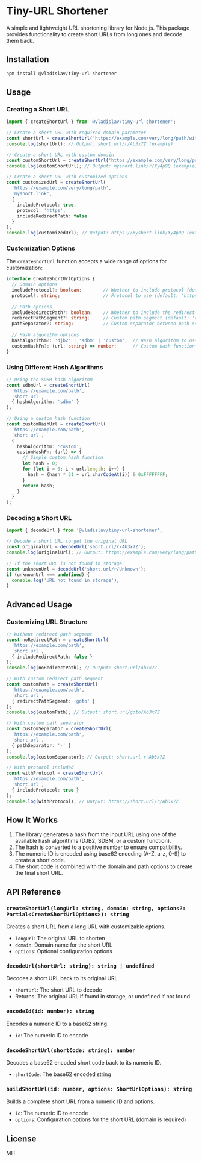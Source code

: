 # Tiny-URL Shortener

A simple and lightweight URL shortening library for Node.js. This package provides functionality to create short URLs from long ones and decode them back.

## Installation

```bash
npm install @vladislav/tiny-url-shortener
```

## Usage

### Creating a Short URL

```typescript
import { createShortUrl } from '@vladislav/tiny-url-shortener';

// Create a short URL with required domain parameter
const shortUrl = createShortUrl('https://example.com/very/long/path/with/many/parameters?param1=value1&param2=value2', 'short.url');
console.log(shortUrl); // Output: short.url/r/Ab3x7Z (example)

// Create a short URL with custom domain
const customShortUrl = createShortUrl('https://example.com/very/long/path', 'myshort.link');
console.log(customShortUrl); // Output: myshort.link/r/Xy4p9Q (example)

// Create a short URL with customized options
const customizedUrl = createShortUrl(
  'https://example.com/very/long/path',
  'myshort.link',
  {
    includeProtocol: true,
    protocol: 'https',
    includeRedirectPath: false
  }
);
console.log(customizedUrl); // Output: https://myshort.link/Xy4p9Q (example)
```

### Customization Options

The `createShortUrl` function accepts a wide range of options for customization:

```typescript
interface CreateShortUrlOptions {
  // Domain options
  includeProtocol?: boolean;        // Whether to include protocol (default: false)
  protocol?: string;                // Protocol to use (default: 'https')
  
  // Path options
  includeRedirectPath?: boolean;    // Whether to include the redirect path segment (default: true)
  redirectPathSegment?: string;     // Custom path segment (default: 'r')
  pathSeparator?: string;           // Custom separator between path segments (default: '/')
  
  // Hash algorithm options
  hashAlgorithm?: 'djb2' | 'sdbm' | 'custom';  // Hash algorithm to use (default: 'djb2')
  customHashFn?: (url: string) => number;      // Custom hash function
}
```

### Using Different Hash Algorithms

```typescript
// Using the SDBM hash algorithm
const sdbmUrl = createShortUrl(
  'https://example.com/path',
  'short.url',
  { hashAlgorithm: 'sdbm' }
);

// Using a custom hash function
const customHashUrl = createShortUrl(
  'https://example.com/path',
  'short.url',
  {
    hashAlgorithm: 'custom',
    customHashFn: (url) => {
      // Simple custom hash function
      let hash = 0;
      for (let i = 0; i < url.length; i++) {
        hash = (hash * 31 + url.charCodeAt(i)) & 0xFFFFFFFF;
      }
      return hash;
    }
  }
);
```

### Decoding a Short URL

```typescript
import { decodeUrl } from '@vladislav/tiny-url-shortener';

// Decode a short URL to get the original URL
const originalUrl = decodeUrl('short.url/r/Ab3x7Z');
console.log(originalUrl); // Output: https://example.com/very/long/path (original URL)

// If the short URL is not found in storage
const unknownUrl = decodeUrl('short.url/r/Unknown');
if (unknownUrl === undefined) {
  console.log('URL not found in storage');
}
```

## Advanced Usage

### Customizing URL Structure

```typescript
// Without redirect path segment
const noRedirectPath = createShortUrl(
  'https://example.com/path',
  'short.url',
  { includeRedirectPath: false }
);
console.log(noRedirectPath); // Output: short.url/Ab3x7Z

// With custom redirect path segment
const customPath = createShortUrl(
  'https://example.com/path',
  'short.url',
  { redirectPathSegment: 'goto' }
);
console.log(customPath); // Output: short.url/goto/Ab3x7Z

// With custom path separator
const customSeparator = createShortUrl(
  'https://example.com/path',
  'short.url',
  { pathSeparator: '-' }
);
console.log(customSeparator); // Output: short.url-r-Ab3x7Z

// With protocol included
const withProtocol = createShortUrl(
  'https://example.com/path',
  'short.url',
  { includeProtocol: true }
);
console.log(withProtocol); // Output: https://short.url/r/Ab3x7Z
```

## How It Works

1. The library generates a hash from the input URL using one of the available hash algorithms (DJB2, SDBM, or a custom function).
2. The hash is converted to a positive number to ensure compatibility.
3. The numeric ID is encoded using base62 encoding (A-Z, a-z, 0-9) to create a short code.
4. The short code is combined with the domain and path options to create the final short URL.

## API Reference

### `createShortUrl(longUrl: string, domain: string, options?: Partial<CreateShortUrlOptions>): string`

Creates a short URL from a long URL with customizable options.

- `longUrl`: The original URL to shorten
- `domain`: Domain name for the short URL
- `options`: Optional configuration options

### `decodeUrl(shortUrl: string): string | undefined`

Decodes a short URL back to its original URL.

- `shortUrl`: The short URL to decode
- Returns: The original URL if found in storage, or undefined if not found

### `encodeId(id: number): string`

Encodes a numeric ID to a base62 string.

- `id`: The numeric ID to encode

### `decodeShortUrl(shortCode: string): number`

Decodes a base62 encoded short code back to its numeric ID.

- `shortCode`: The base62 encoded string

### `buildShortUrl(id: number, options: ShortUrlOptions): string`

Builds a complete short URL from a numeric ID and options.

- `id`: The numeric ID to encode
- `options`: Configuration options for the short URL (domain is required)

## License

MIT
